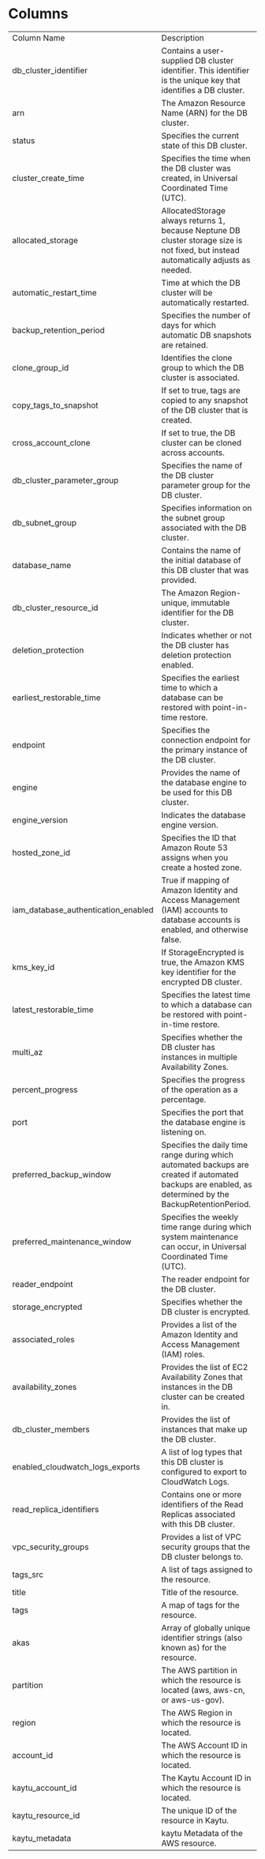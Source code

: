 # Columns  

<table>
	<tr><td>Column Name</td><td>Description</td></tr>
	<tr><td>db_cluster_identifier</td><td>Contains a user-supplied DB cluster identifier. This identifier is the unique key that identifies a DB cluster.</td></tr>
	<tr><td>arn</td><td>The Amazon Resource Name (ARN) for the DB cluster.</td></tr>
	<tr><td>status</td><td>Specifies the current state of this DB cluster.</td></tr>
	<tr><td>cluster_create_time</td><td>Specifies the time when the DB cluster was created, in Universal Coordinated Time (UTC).</td></tr>
	<tr><td>allocated_storage</td><td>AllocatedStorage always returns 1, because Neptune DB cluster storage size is not fixed, but instead automatically adjusts as needed.</td></tr>
	<tr><td>automatic_restart_time</td><td>Time at which the DB cluster will be automatically restarted.</td></tr>
	<tr><td>backup_retention_period</td><td>Specifies the number of days for which automatic DB snapshots are retained.</td></tr>
	<tr><td>clone_group_id</td><td>Identifies the clone group to which the DB cluster is associated.</td></tr>
	<tr><td>copy_tags_to_snapshot</td><td>If set to true, tags are copied to any snapshot of the DB cluster that is created.</td></tr>
	<tr><td>cross_account_clone</td><td>If set to true, the DB cluster can be cloned across accounts.</td></tr>
	<tr><td>db_cluster_parameter_group</td><td>Specifies the name of the DB cluster parameter group for the DB cluster.</td></tr>
	<tr><td>db_subnet_group</td><td>Specifies information on the subnet group associated with the DB cluster.</td></tr>
	<tr><td>database_name</td><td>Contains the name of the initial database of this DB cluster that was provided.</td></tr>
	<tr><td>db_cluster_resource_id</td><td>The Amazon Region-unique, immutable identifier for the DB cluster.</td></tr>
	<tr><td>deletion_protection</td><td>Indicates whether or not the DB cluster has deletion protection enabled.</td></tr>
	<tr><td>earliest_restorable_time</td><td>Specifies the earliest time to which a database can be restored with point-in-time restore.</td></tr>
	<tr><td>endpoint</td><td>Specifies the connection endpoint for the primary instance of the DB cluster.</td></tr>
	<tr><td>engine</td><td>Provides the name of the database engine to be used for this DB cluster.</td></tr>
	<tr><td>engine_version</td><td>Indicates the database engine version.</td></tr>
	<tr><td>hosted_zone_id</td><td>Specifies the ID that Amazon Route 53 assigns when you create a hosted zone.</td></tr>
	<tr><td>iam_database_authentication_enabled</td><td>True if mapping of Amazon Identity and Access Management (IAM) accounts to database accounts is enabled, and otherwise false.</td></tr>
	<tr><td>kms_key_id</td><td>If StorageEncrypted is true, the Amazon KMS key identifier for the encrypted DB cluster.</td></tr>
	<tr><td>latest_restorable_time</td><td>Specifies the latest time to which a database can be restored with point-in-time restore.</td></tr>
	<tr><td>multi_az</td><td>Specifies whether the DB cluster has instances in multiple Availability Zones.</td></tr>
	<tr><td>percent_progress</td><td>Specifies the progress of the operation as a percentage.</td></tr>
	<tr><td>port</td><td>Specifies the port that the database engine is listening on.</td></tr>
	<tr><td>preferred_backup_window</td><td>Specifies the daily time range during which automated backups are created if automated backups are enabled, as determined by the BackupRetentionPeriod.</td></tr>
	<tr><td>preferred_maintenance_window</td><td>Specifies the weekly time range during which system maintenance can occur, in Universal Coordinated Time (UTC).</td></tr>
	<tr><td>reader_endpoint</td><td>The reader endpoint for the DB cluster.</td></tr>
	<tr><td>storage_encrypted</td><td>Specifies whether the DB cluster is encrypted.</td></tr>
	<tr><td>associated_roles</td><td>Provides a list of the Amazon Identity and Access Management (IAM) roles.</td></tr>
	<tr><td>availability_zones</td><td>Provides the list of EC2 Availability Zones that instances in the DB cluster can be created in.</td></tr>
	<tr><td>db_cluster_members</td><td>Provides the list of instances that make up the DB cluster.</td></tr>
	<tr><td>enabled_cloudwatch_logs_exports</td><td>A list of log types that this DB cluster is configured to export to CloudWatch Logs.</td></tr>
	<tr><td>read_replica_identifiers</td><td>Contains one or more identifiers of the Read Replicas associated with this DB cluster.</td></tr>
	<tr><td>vpc_security_groups</td><td>Provides a list of VPC security groups that the DB cluster belongs to.</td></tr>
	<tr><td>tags_src</td><td>A list of tags assigned to the resource.</td></tr>
	<tr><td>title</td><td>Title of the resource.</td></tr>
	<tr><td>tags</td><td>A map of tags for the resource.</td></tr>
	<tr><td>akas</td><td>Array of globally unique identifier strings (also known as) for the resource.</td></tr>
	<tr><td>partition</td><td>The AWS partition in which the resource is located (aws, aws-cn, or aws-us-gov).</td></tr>
	<tr><td>region</td><td>The AWS Region in which the resource is located.</td></tr>
	<tr><td>account_id</td><td>The AWS Account ID in which the resource is located.</td></tr>
	<tr><td>kaytu_account_id</td><td>The Kaytu Account ID in which the resource is located.</td></tr>
	<tr><td>kaytu_resource_id</td><td>The unique ID of the resource in Kaytu.</td></tr>
	<tr><td>kaytu_metadata</td><td>kaytu Metadata of the AWS resource.</td></tr>
</table>